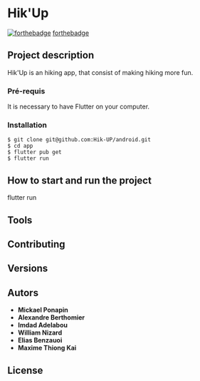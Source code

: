 # Hik'Up
[![forthebadge](http://forthebadge.com/images/badges/built-with-love.svg)](http://forthebadge.com) [forthebadge](https://forthebadge.com/images/badges/built-for-android.svg)
## Project description
 
Hik'Up is an hiking app, that consist of making hiking more fun.

### Pré-requis

It is necessary to have Flutter on your computer.

### Installation

```
$ git clone git@github.com:Hik-UP/android.git
$ cd app
$ flutter pub get
$ flutter run
```

## How to start and run the project

flutter run

## Tools



## Contributing



## Versions


## Autors

* **Mickael Ponapin**
* **Alexandre Berthomier**
* **Imdad Adelabou**
* **William Nizard**
* **Elias Benzauoi**
* **Maxime Thiong Kai**



## License



